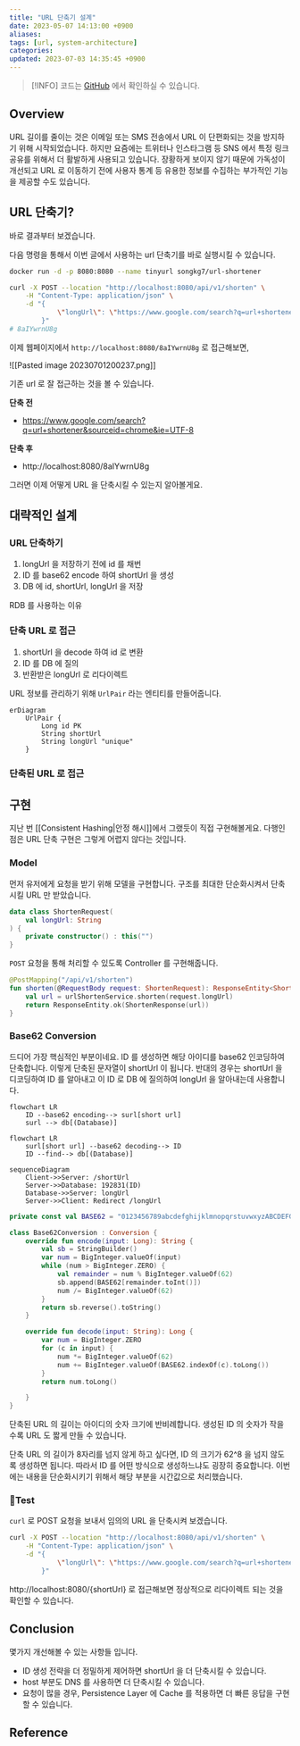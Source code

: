 ```yaml
---
title: "URL 단축기 설계"
date: 2023-05-07 14:13:00 +0900
aliases: 
tags: [url, system-architecture]
categories: 
updated: 2023-07-03 14:35:45 +0900
---
```


> [!INFO]
> 코드는 [GitHub](https://github.com/songkg7/url-shortener-sample) 에서 확인하실 수 있습니다.

## Overview

URL 길이를 줄이는 것은 이메일 또는 SMS 전송에서 URL 이 단편화되는 것을 방지하기 위해 시작되었습니다. 하지만 요즘에는 트위터나 인스타그램 등 SNS 에서 특정 링크 공유를 위해서 더 활발하게 사용되고 있습니다. 장황하게 보이지 않기 때문에 가독성이 개선되고 URL 로 이동하기 전에 사용자 통계 등 유용한 정보를 수집하는 부가적인 기능을 제공할 수도 있습니다.

## URL 단축기?

바로 결과부터 보겠습니다.

다음 명령을 통해서 이번 글에서 사용하는 url 단축기를 바로 실행시킬 수 있습니다.

```bash
docker run -d -p 8080:8080 --name tinyurl songkg7/url-shortener
```

```bash
curl -X POST --location "http://localhost:8080/api/v1/shorten" \
    -H "Content-Type: application/json" \
    -d "{
            \"longUrl\": \"https://www.google.com/search?q=url+shortener&sourceid=chrome&ie=UTF-8\"
        }"
# 8aIYwrnU8g
```

이제 웹페이지에서 `http://localhost:8080/8aIYwrnU8g` 로 접근해보면,

![[Pasted image 20230701200237.png]]

기존 url 로 잘 접근하는 것을 볼 수 있습니다.

**단축 전**

- https://www.google.com/search?q=url+shortener&sourceid=chrome&ie=UTF-8

**단축 후**

- http://localhost:8080/8aIYwrnU8g

그러면 이제 어떻게 URL 을 단축시킬 수 있는지 알아볼게요.

## 대략적인 설계

### URL 단축하기

1. longUrl 을 저장하기 전에 id 를 채번
2. ID 를 base62 encode 하여 shortUrl 을 생성
3. DB 에 id, shortUrl, longUrl 을 저장

RDB 를 사용하는 이유

### 단축 URL 로 접근

1. shortUrl 을 decode 하여 id 로 변환
2. ID 를 DB 에 질의
3. 반환받은 longUrl 로 리다이렉트

URL 정보를 관리하기 위해 `UrlPair` 라는 엔티티를 만들어줍니다.

```mermaid
erDiagram
    UrlPair {
        Long id PK
        String shortUrl
        String longUrl "unique"
    }
```

### 단축된 URL 로 접근

## 구현

지난 번 [[Consistent Hashing|안정 해시]]에서 그랬듯이 직접 구현해볼게요. 다행인 점은 URL 단축 구현은 그렇게 어렵지 않다는 것입니다.

### Model

먼저 유저에게 요청을 받기 위해 모델을 구현합니다. 구조를 최대한 단순화시켜서 단축시킬 URL 만 받았습니다.

```kotlin
data class ShortenRequest(
    val longUrl: String
) {
    private constructor() : this("")
}
```

`POST` 요청을 통해 처리할 수 있도록 Controller 를 구현해줍니다.

```kotlin
@PostMapping("/api/v1/shorten")
fun shorten(@RequestBody request: ShortenRequest): ResponseEntity<ShortenResponse> {
    val url = urlShortenService.shorten(request.longUrl)
    return ResponseEntity.ok(ShortenResponse(url))
}
```

### Base62 Conversion

드디어 가장 핵심적인 부분이네요. ID 를 생성하면 해당 아이디를 base62 인코딩하여 단축합니다. 이렇게 단축된 문자열이 shortUrl 이 됩니다. 반대의 경우는 shortUrl 을 디코딩하여 ID 를 알아내고 이 ID 로 DB 에 질의하여 longUrl 을 알아내는데 사용합니다.

```mermaid
flowchart LR
    ID --base62 encoding--> surl[short url]
    surl --> db[(Database)]
```

```mermaid
flowchart LR
    surl[short url] --base62 decoding--> ID
    ID --find--> db[(Database)]
```

```mermaid
sequenceDiagram
    Client->>Server: /shortUrl
    Server->>Database: 192831(ID)
    Database->>Server: longUrl
    Server->>Client: Redirect /longUrl
```

```kotlin
private const val BASE62 = "0123456789abcdefghijklmnopqrstuvwxyzABCDEFGHIJKLMNOPQRSTUVWXYZ"

class Base62Conversion : Conversion {
    override fun encode(input: Long): String {
        val sb = StringBuilder()
        var num = BigInteger.valueOf(input)
        while (num > BigInteger.ZERO) {
            val remainder = num % BigInteger.valueOf(62)
            sb.append(BASE62[remainder.toInt()])
            num /= BigInteger.valueOf(62)
        }
        return sb.reverse().toString()
    }

    override fun decode(input: String): Long {
        var num = BigInteger.ZERO
        for (c in input) {
            num *= BigInteger.valueOf(62)
            num += BigInteger.valueOf(BASE62.indexOf(c).toLong())
        }
        return num.toLong()

    }
}
```

단축된 URL 의 길이는 아이디의 숫자 크기에 반비례합니다. 생성된 ID 의 숫자가 작을수록 URL 도 짧게 만들 수 있습니다.

단축 URL 의 길이가 8자리를 넘지 않게 하고 싶다면, ID 의 크기가 62^8 을 넘지 않도록 생성하면 됩니다. 따라서 ID 를 어떤 방식으로 생성하느냐도 굉장히 중요합니다. 이번에는 내용을 단순화시키기 위해서 해당 부분을 시간값으로 처리했습니다.

### Test

`curl` 로 POST 요청을 보내서 임의의 URL 을 단축시켜 보겠습니다.

```bash
curl -X POST --location "http://localhost:8080/api/v1/shorten" \
    -H "Content-Type: application/json" \
    -d "{
            \"longUrl\": \"https://www.google.com/search?q=url+shortener&sourceid=chrome&ie=UTF-8\"
        }"
```

http://localhost:8080/{shortUrl} 로 접근해보면 정상적으로 리다이렉트 되는 것을 확인할 수 있습니다.

## Conclusion

몇가지 개선해볼 수 있는 사항들 입니다.

- ID 생성 전략을 더 정밀하게 제어하면 shortUrl 을 더 단축시킬 수 있습니다.
- host 부분도 DNS 를 사용하면 더 단축시킬 수 있습니다.
- 요청이 많을 경우, Persistence Layer 에 Cache 를 적용하면 더 빠른 응답을 구현할 수 있습니다.

## Reference
